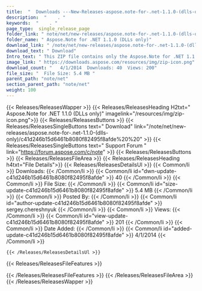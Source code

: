 ```yaml
---
title:  "  Downloads ---New-Releases-aspose.note-for-.net-1.1.0-(dlls-only) . " 
description:  "    . " 
keywords:  "    . " 
page_type:  single_release_page
folder_link: " note/net/new-releases/aspose.note-for-.net-1.1.0-(dlls-only)/"
folder_name: " Aspose.Note for .NET 1.1.0 (DLLs only)"
download_link: " /note/net/new-releases/aspose.note-for-.net-1.1.0-(dlls-only)/c41d246b15d6461b8080f82495f8afde"
download_text: " Download"
Intro_text: " This ZIP file contains only the Aspose.Note for .NET 1.1.0 assemblies. The assem..."
image_link: " https://downloads.aspose.com/resources/img/zip-icon.png"
download_count: "   4/1/2014  Downloads: 40  Views: 200"
file_size: "  File Size: 5.4 MB "
parent_path: "note/net"
section_parent_path: "note/net"
weight: 100 
---
```


{{< Releases/ReleasesWapper >}}
  {{< Releases/ReleasesHeading H2txt=" Aspose.Note for .NET 1.1.0 (DLLs only)" imagelink="/resources/img/zip-icon.png">}}
  {{< Releases/ReleasesButtons >}}
    {{< Releases/ReleasesSingleButtons text=" Download" link="/note/net/new-releases/aspose.note-for-.net-1.1.0-(dlls-only)/c41d246b15d6461b8080f82495f8afde%20%20" >}}
    {{< Releases/ReleasesSingleButtons text=" Support Forum " link="https://forum.aspose.com/c/note" >}}
  {{< Releases/ReleasesButtons >}}
  {{< Releases/ReleasesFileArea >}}
    {{< Releases/ReleasesHeading h4txt="File Details">}}
    {{< Releases/ReleasesDetailsUl >}}
            {{< Common/li  >}} Downloads: {{< /Common/li >}} 
      {{< Common/li id="dwn-update-c41d246b15d6461b8080f82495f8afde" >}} 40 {{< /Common/li >}} 
      {{< Common/li  >}} File Size: {{< /Common/li >}} 
      {{< Common/li id="size-update-c41d246b15d6461b8080f82495f8afde" >}} 5.4 MB {{< /Common/li >}} 
      {{< Common/li  >}} Posted By: {{< /Common/li >}} 
      {{< Common/li id="author-update-c41d246b15d6461b8080f82495f8afde" >}} sergey.chereshnyuk {{< /Common/li >}} 
      {{< Common/li  >}} Views: {{< /Common/li >}} 
      {{< Common/li id="view-update-c41d246b15d6461b8080f82495f8afde" >}} 201 {{< /Common/li >}} 
      {{< Common/li  >}} Date Added: {{< /Common/li >}} 
      {{< Common/li id="added-update-c41d246b15d6461b8080f82495f8afde" >}} 4/1/2014 {{< /Common/li >}} 

    {{< /Releases/ReleasesDetailsUl >}}

  {{< Releases/ReleasesFileFeatures >}}
      
  {{< /Releases/ReleasesFileFeatures >}}
 {{< /Releases/ReleasesFileArea >}}
{{< /Releases/ReleasesWapper >}}


